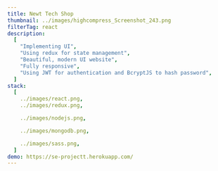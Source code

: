 ```yaml
---
title: Newt Tech Shop
thumbnail: ../images/highcompress_Screenshot_243.png
filterTag: react
description:
  [
    "Implementing UI",
    "Using redux for state management",
    "Beautiful, modern UI website",
    "Fully responsive",
    "Using JWT for authentication and BcryptJS to hash password",
  ]
stack:
  [
    ../images/react.png,
    ../images/redux.png,

    ../images/nodejs.png,

    ../images/mongodb.png,

    ../images/sass.png,
  ]
demo: https://se-projectt.herokuapp.com/
---
```

